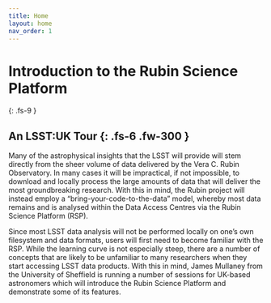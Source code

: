 ```yaml
---
title: Home
layout: home
nav_order: 1 
---
```


# Introduction to the Rubin Science Platform
{: .fs-9 }

An LSST:UK Tour
{: .fs-6 .fw-300 }
---
Many of the astrophysical insights that the LSST will provide will stem directly from the sheer volume of data delivered by the Vera C. Rubin Observatory. In many cases it will be impractical, if not impossible, to download and locally process the large amounts of data that will deliver the most groundbreaking research. With this in mind, the Rubin project will instead employ a “bring-your-code-to-the-data” model, whereby most data remains and is analysed within the Data Access Centres via the Rubin Science Platform (RSP).

Since most LSST data analysis will not be performed locally on one’s own filesystem and data formats, users will first need to become familiar with the RSP. While the learning curve is not especially steep, there are a number of concepts that are likely to be unfamiliar to many researchers when they start accessing LSST data products. With this in mind, James Mullaney from the University of Sheffield is running a number of sessions for UK-based astronomers which will introduce the Rubin Science Platform and demonstrate some of its features.



